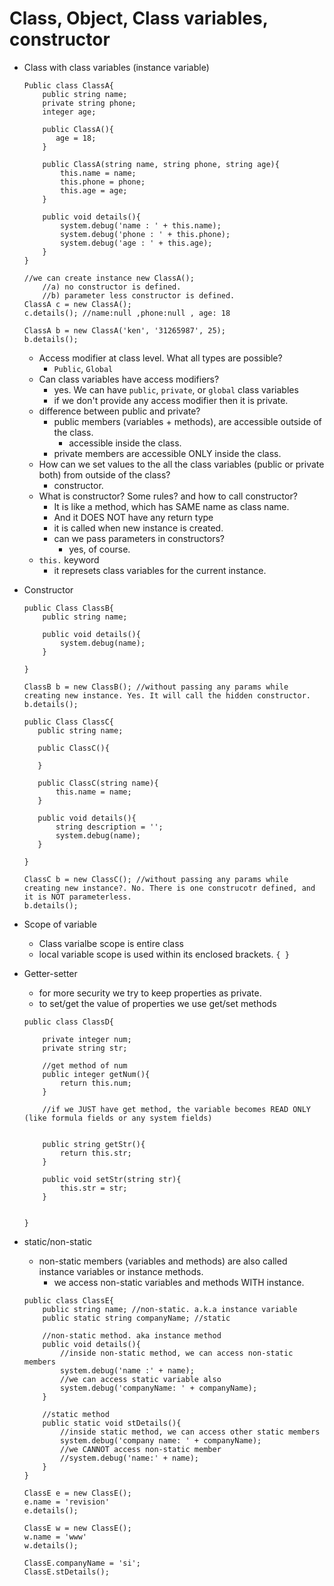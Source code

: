 # Class, Object, Class variables, constructor

- Class with class variables (instance variable)
    ``` 
    Public class ClassA{
        public string name;
        private string phone;
        integer age;

        public ClassA(){
           age = 18;
        }

        public ClassA(string name, string phone, string age){
            this.name = name;
            this.phone = phone;
            this.age = age;
        }

        public void details(){
            system.debug('name : ' + this.name);
            system.debug('phone : ' + this.phone);
            system.debug('age : ' + this.age);
        }
    }
    ```

    ```
    //we can create instance new ClassA(); 
        //a) no constructor is defined.
        //b) parameter less constructor is defined.
    ClassA c = new ClassA();
    c.details(); //name:null ,phone:null , age: 18
    
    ClassA b = new ClassA('ken', '31265987', 25);
    b.details();
    ```
    - Access modifier at class level. What all types are possible?
        - `Public`, `Global` 
    - Can class variables have access modifiers?
        - yes. We can have `public`, `private`, or `global` class variables
        - if we don't provide any access modifier then it is private.
    - difference between public and private?
        - public members (variables + methods), are accessible outside of the class.
            - accessible inside the class.
        - private members are accessible ONLY inside the class.
    - How can we set values to the all the class variables (public or private both) from outside of the class?
        - constructor.
    - What is constructor? Some rules? and how to call constructor?
        - It is like a method, which has SAME name as class name.
        - And it DOES NOT have any return type
        - it is called when new instance is created.
        - can we pass parameters in constructors?
            - yes, of course.
    - `this.` keyword
        - it represets class variables for the current instance.


- Constructor
    ```
    public Class ClassB{
        public string name;

        public void details(){
            system.debug(name);
        }

    }
    ```

    ```
    ClassB b = new ClassB(); //without passing any params while creating new instance. Yes. It will call the hidden constructor.
    b.details();
    ```


     ```
    public Class ClassC{
        public string name;

        public ClassC(){

        }

        public ClassC(string name){
            this.name = name;
        }

        public void details(){
            string description = '';
            system.debug(name);
        }

    }
    ```

    ```
    ClassC b = new ClassC(); //without passing any params while creating new instance?. No. There is one construcotr defined, and it is NOT parameterless.
    b.details();
    ```

- Scope of variable
    - Class varialbe scope is entire class
    - local variable scope is used within its enclosed brackets. `{ }`

- Getter-setter
    - for more security we try to keep properties as private.
    - to set/get the value of properties we use get/set methods
    ```
    public class ClassD{

        private integer num;
        private string str;

        //get method of num
        public integer getNum(){
            return this.num;
        }

        //if we JUST have get method, the variable becomes READ ONLY (like formula fields or any system fields)
        

        public string getStr(){
            return this.str;
        }

        public void setStr(string str){
            this.str = str;
        }


    }

    ```
- static/non-static
    - non-static members (variables and methods) are also called instance variables or instance methods. 
        - we access non-static variables and methods WITH instance.
    ```
    public class ClassE{
        public string name; //non-static. a.k.a instance variable
        public static string companyName; //static

        //non-static method. aka instance method
        public void details(){
            //inside non-static method, we can access non-static members
            system.debug('name :' + name);
            //we can access static variable also
            system.debug('companyName: ' + companyName);
        }

        //static method
        public static void stDetails(){
            //inside static method, we can access other static members
            system.debug('company name: ' + companyName);
            //we CANNOT access non-static member
            //system.debug('name:' + name);
        }
    }
    ```

    ```
    ClassE e = new ClassE();
    e.name = 'revision'
    e.details();

    ClassE w = new ClassE();
    w.name = 'www'
    w.details();

    ClassE.companyName = 'si';
    ClassE.stDetails();
    ```